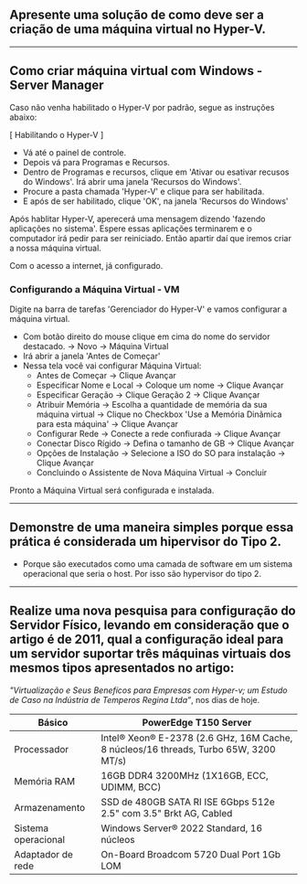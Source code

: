 ## Apresente uma solução de como deve ser a criação de uma máquina virtual no Hyper-V.

<hr>

## Como criar máquina virtual com Windows - Server Manager

Caso não venha habilitado o Hyper-V por padrão, segue as instruções abaixo:

[ Habilitando o Hyper-V ]
- Vá até o painel de controle.
- Depois vá para Programas e Recursos.
- Dentro de Programas e recursos, clique em 'Ativar ou esativar recusos do Windows'.
  Irá abrir uma janela 'Recursos do Windows'.
- Procure a pasta chamada 'Hyper-V' e clique para ser habilitada.
- E após de ser habilitado, clique 'OK', na janela 'Recursos do Windows'

Após hablitar  Hyper-V, aperecerá uma mensagem dizendo 'fazendo aplicações no sistema'.
Espere essas aplicações terminarem e o computador irá pedir para ser reiniciado.
Então apartir daí que iremos criar a nossa máquina virtual.

Com o acesso a internet, já configurado.

### Configurando a Máquina Virtual - VM

Digite na barra de tarefas 'Gerenciador do Hyper-V' e vamos configurar a máquina virtual.
 - Com botão direito do mouse clique em cima do nome do servidor destacado. -> Novo -> Máquina Virtual
 - Irá abrir a janela 'Antes de Começar'
 - Nessa tela você vai configurar Máquina Virtual:
   - Antes de Começar -> Clique Avançar
   - Especificar Nome e Local -> Coloque um nome -> Clique Avançar
   - Especificar Geração -> Clique Geração 2 -> Clique Avançar
   - Atribuir Memória -> Escolha a quantidade de memória da sua máquina virtual -> Clique no Checkbox 'Use a Memória Dinãmica para esta máquina' -> Clique Avançar
   - Configurar Rede -> Conecte a rede confiurada -> Clique Avançar
   - Conectar Disco Rígido -> Defina o tamanho de GB  -> Clique Avançar
   - Opções de Instalação -> Selecione a  ISO do SO para instalação  -> Clique Avançar
   - Concluindo o Assistente de Nova Máquina Virtual -> Concluir
   
Pronto a Máquina Virtual será configurada e instalada.

<hr>

## Demonstre de uma maneira simples porque essa prática é considerada um hipervisor do Tipo 2.
- Porque são executados como uma camada de software em um sistema operacional que seria o host. Por isso são hypervisor do tipo 2.

<hr>

## Realize uma nova pesquisa para configuração do Servidor Físico, levando em consideração que o artigo é de 2011, qual a configuração ideal para um servidor suportar três máquinas virtuais dos mesmos tipos apresentados no artigo:

_"Virtualização e Seus Benefícos para Empresas com Hyper-v; um Estudo de Caso na Indústria de Temperos Regina Ltda”_, nos dias de hoje.


Básico     | PowerEdge T150 Server
--------- | ------
Processador  | Intel® Xeon® E-2378 (2.6 GHz, 16M Cache, 8 núcleos/16 threads, Turbo 65W, 3200 MT/s)
Memória RAM | 16GB DDR4 3200MHz (1X16GB, ECC, UDIMM, BCC)
Armazenamento | SSD de 480GB SATA RI ISE 6Gbps 512e 2.5" com 3.5" Brkt AG, Cabled
Sistema operacional| Windows Server® 2022 Standard, 16 núcleos
Adaptador de rede | On-Board Broadcom 5720 Dual Port 1Gb LOM


